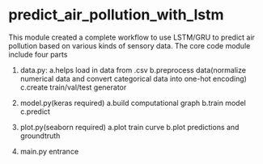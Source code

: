 # predict_air_pollution_with_lstm
This module created a complete workflow to use LSTM/GRU to predict air pollution based on various kinds of sensory data.
The core code module include four parts

1. data.py:
  a.helps load in data from .csv
  b.preprocess data(normalize numerical data and convert categorical data into one-hot encoding)
  c.create train/val/test generator
  
2. model.py(keras required)
  a.build computational graph
  b.train model
  c.predict
 
3. plot.py(seaborn required)
  a.plot train curve
  b.plot predictions and groundtruth
  
4. main.py
  entrance
